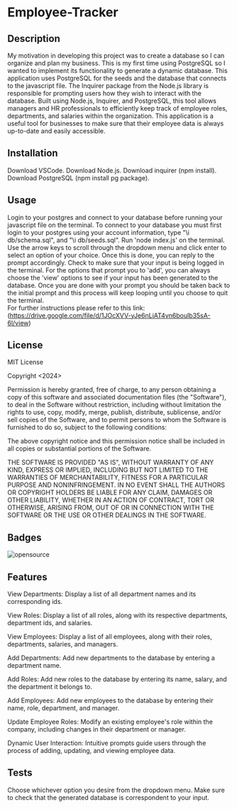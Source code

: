 # Employee-Tracker

## Description

My motivation in developing this project was to create a database so I can organize and plan my business. This is my first time using PostgreSQL so I wanted to implement its functionality to generate a dynamic database. This application uses PostgreSQL for the seeds and the database that connects to the javascript file. The Inquirer package from the Node.js library is responsible for prompting users how they wish to interact with the database. Built using Node.js, Inquirer, and PostgreSQL, this tool allows managers and HR professionals to efficiently keep track of employee roles, departments, and salaries within the organization. This application is a useful tool for businesses to make sure that their employee data is always up-to-date and easily accessible.

## Installation

Download VSCode.
Download Node.js.
Download inquirer (npm install).
Download PostgreSQL (npm install pg package).

## Usage

Login to your postgres and connect to your database before running your javascript file on the terminal. To connect to your database you must first login to your postgres using your account information, type "\i db/schema.sql", and "\i db/seeds.sql". Run 'node index.js' on the terminal. Use the arrow keys to scroll through the dropdown menu and click enter to select an option of your choice. Once this is done, you can reply to the prompt accordingly. Check to make sure that your input is being logged in the terminal. For the options that prompt you to 'add', you can always choose the 'view' options to see if your input has been generated to the database. Once you are done with your prompt you should be taken back to the initial prompt and this process will keep looping until you choose to quit the terminal.  
For further instructions please refer to this link: (https://drive.google.com/file/d/1JOcXVV-yJe6nLiAT4vn6boulb35sA-6l/view)


## License

MIT License

Copyright <2024> <Christopher Chhim>

Permission is hereby granted, free of charge, to any person obtaining a copy
of this software and associated documentation files (the "Software"), to deal
in the Software without restriction, including without limitation the rights
to use, copy, modify, merge, publish, distribute, sublicense, and/or sell
copies of the Software, and to permit persons to whom the Software is
furnished to do so, subject to the following conditions:

The above copyright notice and this permission notice shall be included in all
copies or substantial portions of the Software.

THE SOFTWARE IS PROVIDED "AS IS", WITHOUT WARRANTY OF ANY KIND, EXPRESS OR
IMPLIED, INCLUDING BUT NOT LIMITED TO THE WARRANTIES OF MERCHANTABILITY,
FITNESS FOR A PARTICULAR PURPOSE AND NONINFRINGEMENT. IN NO EVENT SHALL THE
AUTHORS OR COPYRIGHT HOLDERS BE LIABLE FOR ANY CLAIM, DAMAGES OR OTHER
LIABILITY, WHETHER IN AN ACTION OF CONTRACT, TORT OR OTHERWISE, ARISING FROM,
OUT OF OR IN CONNECTION WITH THE SOFTWARE OR THE USE OR OTHER DEALINGS IN THE
SOFTWARE.

## Badges

![opensource](https://img.shields.io/badge/generator-open_source-blue)

## Features

View Departments: Display a list of all department names and its corresponding ids.

View Roles: Display a list of all roles, along with its respective departments, department ids, and salaries. 

View Employees: Display a list of all employees, along with their roles, departments, salaries, and managers.

Add Departments: Add new departments to the database by entering a department name.

Add Roles: Add new roles to the database by entering its name, salary, and the department it belongs to. 

Add Employees: Add new employees to the database by entering their name, role, department, and manager.

Update Employee Roles: Modify an existing employee's role within the company, including changes in their department or manager.

Dynamic User Interaction: Intuitive prompts guide users through the process of adding, updating, and viewing employee data.

## Tests

Choose whichever option you desire from the dropdown menu. Make sure to check that the generated database is correspondent to your input. 